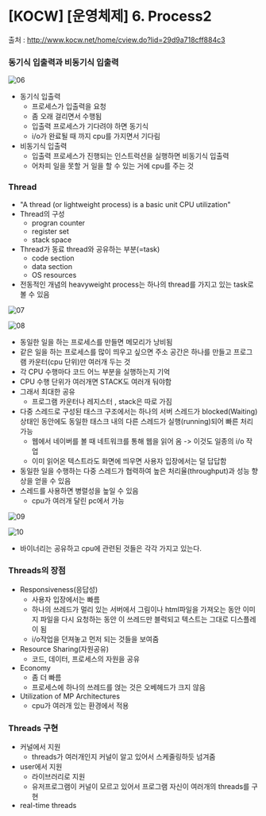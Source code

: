 # [KOCW] [운영체제] 6. Process2

출처 : http://www.kocw.net/home/cview.do?lid=29d9a718cff884c3

### 동기식 입출력과 비동기식 입출력

![06](./img/06.jpg)

- 동기식 입출력
  - 프로세스가 입출력을 요청
  - 좀 오래 걸리면서 수행됨
  - 입출력 프로세스가 기다려야 하면 동기식
  - i/o가 완료될 때 까지 cpu를 가지면서 기다림
- 비동기식 입출력
  - 입출력 프로세스가 진행되는 인스트럭션을 실행하면 비동기식 입출력
  - 어차피 일을 못할 거 일을 할 수 있는 거에 cpu를 주는 것

### Thread

- "A thread (or lightweight process) is a basic unit CPU utilization"
- Thread의 구성
  - progran counter
  - register set
  - stack space
- Thread가 동료 thread와 공유하는 부분(=task)
  - code section
  - data section
  - OS resources
- 전동적인 개념의 heavyweight process는 하나의 thread를 가지고 있는 task로 볼 수  있음

![07](./img/07.jpg)

![08](./img/08.jpg)

- 동일한 일을 하는 프로세스를 만들면 메모리가 낭비됨
- 같은 일을 하는 프로세스를 많이 띄우고 싶으면 주소 공간은 하나를 만들고 프로그램 카운터(cpu 단위)만 여러개 두는 것
- 각 CPU 수행마다 코드 어느 부분을 실행하는지 기억
- CPU 수행 단위가 여러개면 STACK도 여러개 둬야함
- 그래서 최대한 공유
  - 프로그램 카운터나 레지스터 , stack은 따로 가짐
- 다중 스레드로 구성된 태스크 구조에서는 하나의 서버 스레드가 blocked(Waiting) 상태인 동안에도 동일한 태스크 내의 다른 스레드가 실행(running)되어 빠른 처리 가능
  - 웹에서 네이버를 볼 때 네트워크를 통해 웹을 읽어 옴 -> 이것도 일종의 i/o 작업
  - 이미 읽어온 텍스트라도 화면에 띄우면 사용자 입장에서는 덜 답답함
- 동일한 일을 수행하는 다중 스레드가 협력하여 높은 처리율(throughput)과 성능 향상을 얻을 수 있음
- 스레드를 사용하면 병렬성을 높일 수 있음
  - cpu가 여러개 달린 pc에서 가능

![09](./img/09.jpg)

![10](./img/10.jpg)

- 바이너리는 공유하고 cpu에 관련된 것들은 각각 가지고 있는다.

### Threads의 장점

- Responsiveness(응답성)
  - 사용자 입장에서는 빠름
  - 하나의 쓰레드가 멀리 있는 서버에서 그림이나 html파일을 가져오는 동안 이미지 파일을 다시 요청하는 동안 이 쓰레드만 블럭되고 텍스트는 그대로 디스플레이 됨
  - i/o작업을 던져놓고 먼저 되는 것들을 보여줌
- Resource Sharing(자원공유)
  - 코드, 데이터, 프로세스의 자원을 공유
- Economy
  - 좀 더 빠름
  - 프로세스에 하나의 쓰레드를 얹는 것은 오베헤드가 크지 않음
- Utilization of MP Architectures
  - cpu가 여러개 있는 환경에서 적용

### Threads 구현

- 커널에서 지원
  - threads가 여러개인지 커널이 알고 있어서 스케줄링하듯 넘겨줌
- user에서 지원
  - 라이브러리로 지원
  - 유저프로그램이 커널이 모르고 있어서 프로그램 자신이 여러개의 threads를 구현
- real-time threads
